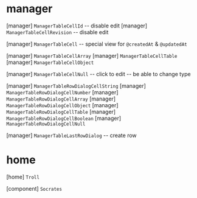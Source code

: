 # manager

[manager] `ManagerTableCellId` -- disable edit
[manager] `ManagerTableCellRevision` -- disable edit

[manager] `ManagerTableCell` -- special view for `@createdAt` & `@updatedAt`

[manager] `ManagerTableCellArray`
[manager] `ManagerTableCellTable`
[manager] `ManagerTableCellObject`

[manager] `ManagerTableCellNull` -- click to edit -- be able to change type

[manager] `ManagerTableRowDialogCellString`
[manager] `ManagerTableRowDialogCellNumber`
[manager] `ManagerTableRowDialogCellArray`
[manager] `ManagerTableRowDialogCellObject`
[manager] `ManagerTableRowDialogCellTable`
[manager] `ManagerTableRowDialogCellBoolean`
[manager] `ManagerTableRowDialogCellNull`

[manager] `ManagerTableLastRowDialog` -- create row

# home

[home] `Troll`

[component] `Socrates`
